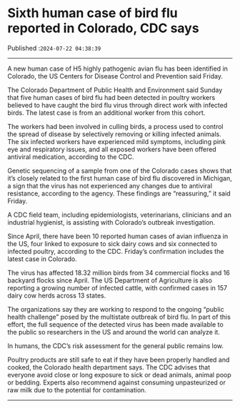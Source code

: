 # Sixth human case of bird flu reported in Colorado, CDC says

Published :`2024-07-22 04:38:39`

---

A new human case of H5 highly pathogenic avian flu has been identified in Colorado, the US Centers for Disease Control and Prevention said Friday.

The Colorado Department of Public Health and Environment said Sunday that five human cases of bird flu had been detected in poultry workers believed to have caught the bird flu virus through direct work with infected birds. The latest case is from an additional worker from this cohort.

The workers had been involved in culling birds, a process used to control the spread of disease by selectively removing or killing infected animals. The six infected workers have experienced mild symptoms, including pink eye and respiratory issues, and all exposed workers have been offered antiviral medication, according to the CDC.

Genetic sequencing of a sample from one of the Colorado cases shows that it’s closely related to the first human case of bird flu discovered in Michigan, a sign that the virus has not experienced any changes due to antiviral resistance, according to the agency. These findings are “reassuring,” it said Friday.

A CDC field team, including epidemiologists, veterinarians, clinicians and an industrial hygienist, is assisting with Colorado’s outbreak investigation.

Since April, there have been 10 reported human cases of avian influenza in the US, four linked to exposure to sick dairy cows and six connected to infected poultry, according to the CDC. Friday’s confirmation includes the latest case in Colorado.

The virus has affected 18.32 million birds from 34 commercial flocks and 16 backyard flocks since April. The US Department of Agriculture is also reporting a growing number of infected cattle, with confirmed cases in 157 dairy cow herds across 13 states.

The organizations say they are working to respond to the ongoing “public health challenge” posed by the multistate outbreak of bird flu. In part of this effort, the full sequence of the detected virus has been made available to the public so researchers in the US and around the world can analyze it.

In humans, the CDC’s risk assessment for the general public remains low.

Poultry products are still safe to eat if they have been properly handled and cooked, the Colorado health department says. The CDC advises that everyone avoid close or long exposure to sick or dead animals, animal poop or bedding. Experts also recommend against consuming unpasteurized or raw milk due to the potential for contamination.

---

